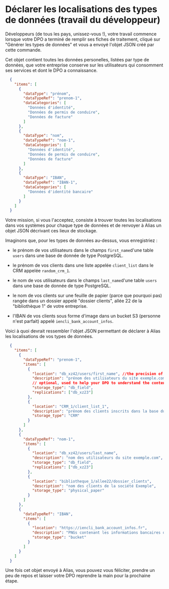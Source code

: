 # Déclarer les localisations des types de données (travail du développeur)

Développeurs (de tous les pays, unissez-vous !), votre travail commence lorsque votre DPO a terminé de remplir ses fiches de traitement, cliqué sur "Générer les types de données" et vous a envoyé l'objet JSON créé par cette commande. 

Cet objet contient toutes les données personelles, listées par type de données, que votre entreprise conserve sur les utilisateurs qui consomment ses services et dont le DPO a connaissance.

```json
  {
    "items": [
      {
        "dataType": "prénom",
        "dataTypeRef": "prenom-1",
        "dataCategories": [
          "Données d'identité",
          "Données de permis de conduire",
          "Données de facture"
        ]
      },
      {
        "dataType": "nom",
        "dataTypeRef": "nom-1",
        "dataCategories": [
          "Données d'identité",
          "Données de permis de conduire",
          "Données de facture"
        ]
      },
      {
        "dataType": "IBAN",
        "dataTypeRef": "IBAN-1",
        "dataCategories": [
          "Données d'identité bancaire"
        ]
      }
    ]
  }
```

Votre mission, si vous l'acceptez, consiste à trouver toutes les localisations dans vos systèmes pour chaque type de données et de renvoyer à Alias un objet JSON décrivant ces lieux de stockage.

Imaginons que, pour les types de données au-dessus, vous enregistriez : 

- le prénom de vos utilisateurs dans le champs ```first_name```d'une table ```users``` dans une base de donnée de type PostgreSQL.

- le prénom de vos clients dans une liste appelée ```client_list``` dans le CRM appelée ```random_crm_1```.

- le nom de vos utilisateurs dans le champs ```last_name```d'une table ```users``` dans une base de donnée de type PostgreSQL.

- le nom de vos clients sur une feuille de papier (parce que pourquoi pas) rangée dans un dossier appelé "dossier clients", allée 22 de la "bibliothèque 1" de votre entreprise.

- l'IBAN de vos clients sous forme d'image dans un bucket S3 (personne n'est parfait) appelé ```iencli_bank_account_infos```.

Voici à quoi devrait ressembler l'objet JSON permettant de déclarer à Alias les localisations de vos types de données.

```json
  {
    "items": [
      {
        "dataTypeRef": "prenom-1",
        "items": [
          {
            "location": "db_xz42/users/first_name", //the precision of the location is up to you
            "description": "prénom des utilisateurs du site exemple.com", 
            // optional, used to help your DPO to understand the content of the data
            "storage_type": "db_field",
            "replications": ["db_xz23"]
          },
          {
            "location": "CRM_1/client_list_1",
            "description": "prénom des clients inscrits dans la base du CRM de la société Exemple", 
            "storage_type": "CRM"
          }
        ]
      },
      {
        "dataTypeRef": "nom-1",
        "items": [
          {
            "location": "db_xz42/users/last_name",
            "description": "nom des utilisateurs du site exemple.com", 
            "storage_type": "db_field",
            "replications": ["db_xz23"]
          },
          {
            "location": "bibliotheque_1/allee22/dossier_clients",
            "description": "nom des clients de la société Exemple", 
            "storage_type": "physical_paper"
          }
        ]
      },
      {
        "dataTypeRef": "IBAN",
        "items": [
          {
            "location": "https://iencli_bank_account_infos.fr",
            "description": "PNGs contenant les informations bancaires de nos clients", 
            "storage_type": "bucket"
          }
        ]
      }
    ]
  }
```

Une fois cet objet envoyé à Alias, vous pouvez vous féliciter, prendre un peu de repos et laisser votre DPO reprendre la main pour la prochaine étape.

